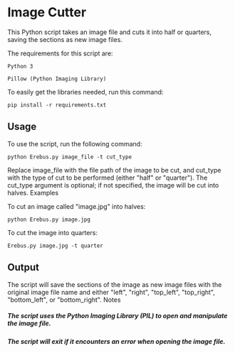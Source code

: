 # Image Cutter

This Python script takes an image file and cuts it into half or quarters, saving the sections as new image files.

The requirements for this script are:

``
    Python 3
``

``
    Pillow (Python Imaging Library)
``

To easily get the libraries needed, run this command:

`` pip install -r requirements.txt ``

## Usage

To use the script, run the following command:

`` python Erebus.py image_file -t cut_type ``

Replace image_file with the file path of the image to be cut, and cut_type with the type of cut to be performed (either "half" or "quarter"). The cut_type argument is optional; if not specified, the image will be cut into halves.
Examples

To cut an image called "image.jpg" into halves:

`` python Erebus.py image.jpg ``

To cut the image into quarters:

`` Erebus.py image.jpg -t quarter ``

## Output

The script will save the sections of the image as new image files with the original image file name and either "left", "right", "top_left", "top_right", "bottom_left", or "bottom_right".
Notes

##### The script uses the Python Imaging Library (PIL) to open and manipulate the image file.
##### The script will exit if it encounters an error when opening the image file.